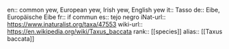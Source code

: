 

en:: common yew, European yew, Irish yew, English yew
it:: Tasso
de:: Eibe, Europäische Eibe
fr:: if commun
es:: tejo negro
iNat-url:: https://www.inaturalist.org/taxa/47553
wiki-url:: https://en.wikipedia.org/wiki/Taxus_baccata
rank:: [[species]]
alias:: [[Taxus baccata]]